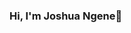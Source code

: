 ### Hi, I'm Joshua Ngene👋

<!--
- 👀 I'm addicted to coding
- 👀 I'm like travelling and exploring new things
- 🔭 I’m currently building my career as a Software Engineer
- 🌱 I’m currently learning ...
- 👯 I’m looking to collaborate on open source projects
- 💬 Ask me about 
- 📫 How to reach me: ngenejoshua05@gmail.com
- 
-->

